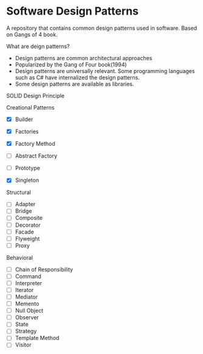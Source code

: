 # Software Design Patterns
 A repository that contains common design patterns used in software. Based on Gangs of 4 book. 

What are deign patterns?
- Design patterns are common architectural approaches
- Popularized by the Gang of Four book(1994)
- Design patterns are universally relevant. Some programming languages such as C# have internalized the design patterns.
- Some design patterns are available as libraries.

SOLID Design Principle

Creational Patterns
- [x] Builder
- [x] Factories
 - [x] Factory Method
 - [ ] Abstract Factory
- [ ] Prototype
- [x] Singleton


Structural
- [ ] Adapter
- [ ] Bridge
- [ ] Composite
- [ ] Decorator
- [ ] Facade
- [ ] Flyweight
- [ ] Proxy

Behavioral
- [ ] Chain of Responsibility
- [ ] Command
- [ ] Interpreter
- [ ] Iterator
- [ ] Mediator
- [ ] Memento
- [ ] Null Object
- [ ] Observer
- [ ] State
- [ ] Strategy
- [ ] Template Method
- [ ] Visitor